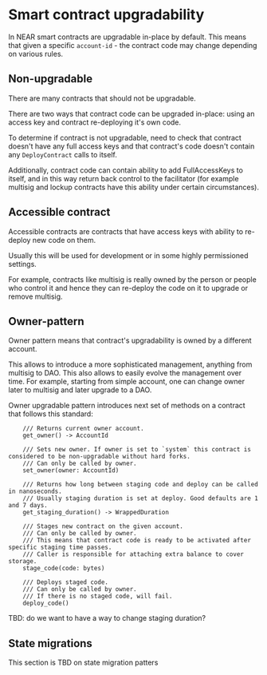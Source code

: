 # Smart contract upgradability

In NEAR smart contracts are upgradable in-place by default.
This means that given a specific `account-id` - the contract code may change depending on various rules.

## Non-upgradable

There are many contracts that should not be upgradable.

There are two ways that contract code can be upgraded in-place: using an access key and contract re-deploying it's own code.

To determine if contract is not upgradable, need to check that contract doesn't have any full access keys and that contract's code doesn't contain any `DeployContract` calls to itself.

Additionally, contract code can contain ability to add FullAccessKeys to itself, and in this way return back control to the facilitator (for example multisig and lockup contracts have this ability under certain circumstances).

## Accessible contract

Accessible contracts are contracts that have access keys with ability to re-deploy new code on them.

Usually this will be used for development or in some highly permissioned settings.

For example, contracts like multisig is really owned by the person or people who control it and hence they can re-deploy the code on it to upgrade or remove multisig.

## Owner-pattern

Owner pattern means that contract's upgradability is owned by a different account.

This allows to introduce a more sophisticated management, anything from multisig to DAO. This also allows to easily evolve the management over time. For example, starting from simple account, one can change owner later to multisig and later upgrade to a DAO.

Owner upgradable pattern introduces next set of methods on a contract that follows this standard:

```
    /// Returns current owner account.
    get_owner() -> AccountId

    /// Sets new owner. If owner is set to `system` this contract is considered to be non-upgradable without hard forks.
    /// Can only be called by owner.
    set_owner(owner: AccountId)

    /// Returns how long between staging code and deploy can be called in nanoseconds.
    /// Usually staging duration is set at deploy. Good defaults are 1 and 7 days.
    get_staging_duration() -> WrappedDuration

    /// Stages new contract on the given account. 
    /// Can only be called by owner.
    /// This means that contract code is ready to be activated after specific staging time passes.
    /// Caller is responsible for attaching extra balance to cover storage.
    stage_code(code: bytes)

    /// Deploys staged code. 
    /// Can only be called by owner.
    /// If there is no staged code, will fail.
    deploy_code()
```

TBD: do we want to have a way to change staging duration?

## State migrations

This section is TBD on state migration patters
